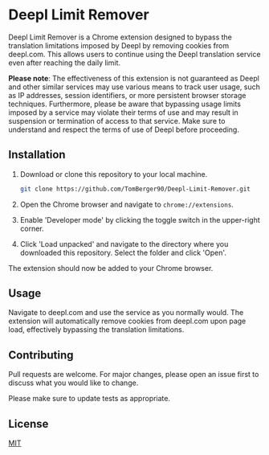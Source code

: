 # Deepl Limit Remover

Deepl Limit Remover is a Chrome extension designed to bypass the translation limitations imposed by Deepl by removing cookies from deepl.com. This allows users to continue using the Deepl translation service even after reaching the daily limit.

**Please note**: The effectiveness of this extension is not guaranteed as Deepl and other similar services may use various means to track user usage, such as IP addresses, session identifiers, or more persistent browser storage techniques. Furthermore, please be aware that bypassing usage limits imposed by a service may violate their terms of use and may result in suspension or termination of access to that service. Make sure to understand and respect the terms of use of Deepl before proceeding.

## Installation

1. Download or clone this repository to your local machine.

    ```bash
    git clone https://github.com/TomBerger90/Deepl-Limit-Remover.git
    ```

2. Open the Chrome browser and navigate to `chrome://extensions`.

3. Enable 'Developer mode' by clicking the toggle switch in the upper-right corner.

4. Click 'Load unpacked' and navigate to the directory where you downloaded this repository. Select the folder and click 'Open'.

The extension should now be added to your Chrome browser.

## Usage

Navigate to deepl.com and use the service as you normally would. The extension will automatically remove cookies from deepl.com upon page load, effectively bypassing the translation limitations.

## Contributing

Pull requests are welcome. For major changes, please open an issue first to discuss what you would like to change.

Please make sure to update tests as appropriate.

## License

[MIT](https://choosealicense.com/licenses/mit/)
